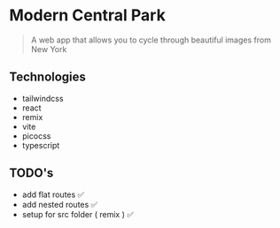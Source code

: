 # Modern Central Park

> A web app that allows you to cycle through beautiful images from New York

## Technologies

- tailwindcss
- react
- remix
- vite
- picocss
- typescript

## TODO's

- add flat routes ✅
- add nested routes ✅
- setup for src folder ( remix ) ✅
